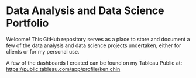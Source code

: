 # **Data Analysis and Data Science Portfolio**

Welcome! This GitHub repository serves as a place to store and document a few of the data analysis and data science projects undertaken, either for clients or for my personal use. 

A few of the dashboards I created can be found on my Tableau Public at: https://public.tableau.com/app/profile/ken.chin
